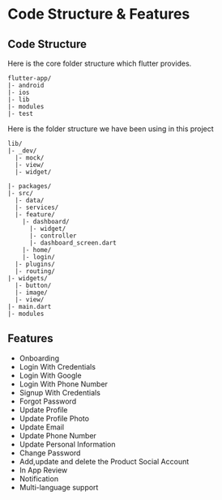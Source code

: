 
# Code Structure & Features


## Code Structure

Here is the core folder structure which flutter provides.
```
flutter-app/
|- android
|- ios
|- lib
|- modules
|- test
```
Here is the folder structure we have been using in this project

```
lib/
|- _dev/
  |- mock/
  |- view/
  |- widget/

|- packages/
|- src/
  |- data/
  |- services/
  |- feature/
    |- dashboard/
      |- widget/
      |- controller
      |- dashboard_screen.dart
    |- home/
    |- login/
  |- plugins/
  |- routing/
|- widgets/
  |- button/
  |- image/
  |- view/
|- main.dart
|- modules
```

## Features
- Onboarding
- Login With Credentials
- Login With Google
- Login With Phone Number
- Signup With Credentials
- Forgot Password
- Update Profile
- Update Profile Photo
- Update Email
- Update Phone Number
- Update Personal Information
- Change Password
- Add,update and delete the Product Social Account
- In App Review
- Notification
- Multi-language support